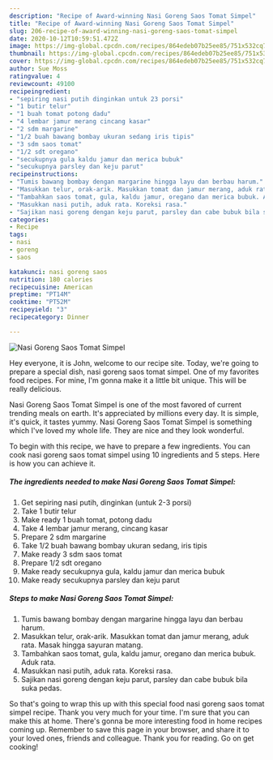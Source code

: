 ```yaml
---
description: "Recipe of Award-winning Nasi Goreng Saos Tomat Simpel"
title: "Recipe of Award-winning Nasi Goreng Saos Tomat Simpel"
slug: 206-recipe-of-award-winning-nasi-goreng-saos-tomat-simpel
date: 2020-10-12T10:59:51.472Z
image: https://img-global.cpcdn.com/recipes/864edeb07b25ee85/751x532cq70/nasi-goreng-saos-tomat-simpel-foto-resep-utama.jpg
thumbnail: https://img-global.cpcdn.com/recipes/864edeb07b25ee85/751x532cq70/nasi-goreng-saos-tomat-simpel-foto-resep-utama.jpg
cover: https://img-global.cpcdn.com/recipes/864edeb07b25ee85/751x532cq70/nasi-goreng-saos-tomat-simpel-foto-resep-utama.jpg
author: Sue Moss
ratingvalue: 4
reviewcount: 49100
recipeingredient:
- "sepiring nasi putih dinginkan untuk 23 porsi"
- "1 butir telur"
- "1 buah tomat potong dadu"
- "4 lembar jamur merang cincang kasar"
- "2 sdm margarine"
- "1/2 buah bawang bombay ukuran sedang iris tipis"
- "3 sdm saos tomat"
- "1/2 sdt oregano"
- "secukupnya gula kaldu jamur dan merica bubuk"
- "secukupnya parsley dan keju parut"
recipeinstructions:
- "Tumis bawang bombay dengan margarine hingga layu dan berbau harum."
- "Masukkan telur, orak-arik. Masukkan tomat dan jamur merang, aduk rata. Masak hingga sayuran matang."
- "Tambahkan saos tomat, gula, kaldu jamur, oregano dan merica bubuk. Aduk rata."
- "Masukkan nasi putih, aduk rata. Koreksi rasa."
- "Sajikan nasi goreng dengan keju parut, parsley dan cabe bubuk bila suka pedas."
categories:
- Recipe
tags:
- nasi
- goreng
- saos

katakunci: nasi goreng saos 
nutrition: 180 calories
recipecuisine: American
preptime: "PT14M"
cooktime: "PT52M"
recipeyield: "3"
recipecategory: Dinner

---
```



![Nasi Goreng Saos Tomat Simpel](https://img-global.cpcdn.com/recipes/864edeb07b25ee85/751x532cq70/nasi-goreng-saos-tomat-simpel-foto-resep-utama.jpg)

Hey everyone, it is John, welcome to our recipe site. Today, we're going to prepare a special dish, nasi goreng saos tomat simpel. One of my favorites food recipes. For mine, I'm gonna make it a little bit unique. This will be really delicious.



Nasi Goreng Saos Tomat Simpel is one of the most favored of current trending meals on earth. It's appreciated by millions every day. It is simple, it's quick, it tastes yummy. Nasi Goreng Saos Tomat Simpel is something which I've loved my whole life. They are nice and they look wonderful.


To begin with this recipe, we have to prepare a few ingredients. You can cook nasi goreng saos tomat simpel using 10 ingredients and 5 steps. Here is how you can achieve it.

<!--inarticleads1-->

##### The ingredients needed to make Nasi Goreng Saos Tomat Simpel:

1. Get sepiring nasi putih, dinginkan (untuk 2-3 porsi)
1. Take 1 butir telur
1. Make ready 1 buah tomat, potong dadu
1. Take 4 lembar jamur merang, cincang kasar
1. Prepare 2 sdm margarine
1. Take 1/2 buah bawang bombay ukuran sedang, iris tipis
1. Make ready 3 sdm saos tomat
1. Prepare 1/2 sdt oregano
1. Make ready secukupnya gula, kaldu jamur dan merica bubuk
1. Make ready secukupnya parsley dan keju parut




<!--inarticleads2-->

##### Steps to make Nasi Goreng Saos Tomat Simpel:

1. Tumis bawang bombay dengan margarine hingga layu dan berbau harum.
1. Masukkan telur, orak-arik. Masukkan tomat dan jamur merang, aduk rata. Masak hingga sayuran matang.
1. Tambahkan saos tomat, gula, kaldu jamur, oregano dan merica bubuk. Aduk rata.
1. Masukkan nasi putih, aduk rata. Koreksi rasa.
1. Sajikan nasi goreng dengan keju parut, parsley dan cabe bubuk bila suka pedas.




So that's going to wrap this up with this special food nasi goreng saos tomat simpel recipe. Thank you very much for your time. I'm sure that you can make this at home. There's gonna be more interesting food in home recipes coming up. Remember to save this page in your browser, and share it to your loved ones, friends and colleague. Thank you for reading. Go on get cooking!
